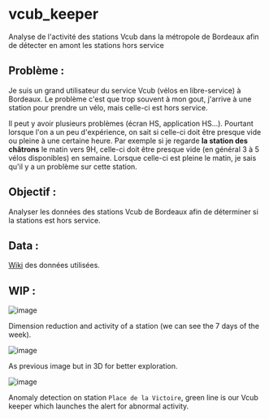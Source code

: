 # vcub_keeper
Analyse de l'activité des stations Vcub dans la métropole de Bordeaux afin de détecter en amont les stations hors service

## Problème : 

Je suis un grand utilisateur du service Vcub (vélos en libre-service) à Bordeaux. Le problème c'est que trop souvent à mon gout, j'arrive à une station pour prendre un vélo, mais celle-ci est hors service.

Il peut y avoir plusieurs problèmes (écran HS, application HS...). Pourtant lorsque l'on a un peu d'expérience, on sait si celle-ci doit être presque vide ou pleine à une certaine heure. Par exemple si je regarde **la station des châtrons** le matin vers 9H, celle-ci doit être presque vide (en général 3 à 5 vélos disponibles) en semaine. Lorsque celle-ci est pleine le matin, je sais qu'il y a un problème sur cette station.

## Objectif : 

Analyser les données des stations Vcub de Bordeaux afin de déterminer si la stations est hors service.

## Data :

[Wiki](https://github.com/armgilles/vcub_keeper/blob/master/data/wiki_data.md) des données utilisées.

## WIP : 

![image](https://user-images.githubusercontent.com/8374843/94968006-6d7d5000-0500-11eb-853b-7b944a11bb26.png)

Dimension reduction and activity of a station (we can see the 7 days of the week).

![image](https://user-images.githubusercontent.com/8374843/94968827-e630dc00-0501-11eb-9130-128679683423.png)

As previous image but in 3D for better exploration.

![image](https://user-images.githubusercontent.com/8374843/94968688-a8cc4e80-0501-11eb-8ad5-3c667ad730e5.png)

Anomaly detection on station `Place de la Victoire`, green line is our Vcub keeper which launches the alert for abnormal activity.
